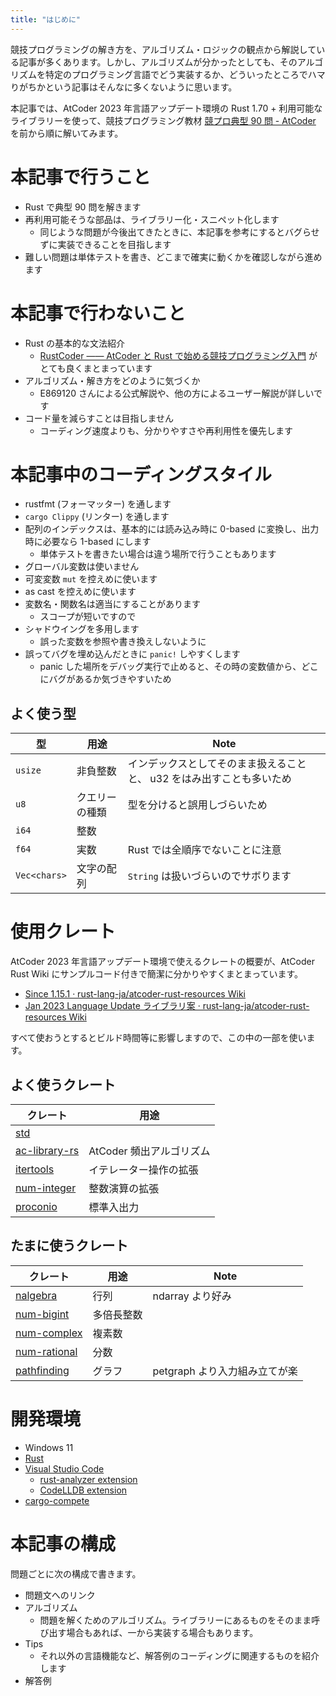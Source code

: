 ```yaml
---
title: "はじめに"
---
```


競技プログラミングの解き方を、アルゴリズム・ロジックの観点から解説している記事が多くあります。しかし、アルゴリズムが分かったとしても、そのアルゴリズムを特定のプログラミング言語でどう実装するか、どういったところでハマりがちかという記事はそんなに多くないように思います。

本記事では、AtCoder 2023 年言語アップデート環境の Rust 1.70 + 利用可能なライブラリーを使って、競技プログラミング教材 [競プロ典型 90 問 \- AtCoder](https://atcoder.jp/contests/typical90) を前から順に解いてみます。


# 本記事で行うこと

* Rust で典型 90 問を解きます
* 再利用可能そうな部品は、ライブラリー化・スニペット化します
  * 同じような問題が今後出てきたときに、本記事を参考にするとバグらせずに実装できることを目指します
* 難しい問題は単体テストを書き、どこまで確実に動くかを確認しながら進めます


# 本記事で行わないこと

* Rust の基本的な文法紹介
  * [RustCoder ―― AtCoder と Rust で始める競技プログラミング入門](https://zenn.dev/toga/books/rust-atcoder) がとても良くまとまっています
* アルゴリズム・解き方をどのように気づくか
  * E869120 さんによる公式解説や、他の方によるユーザー解説が詳しいです
* コード量を減らすことは目指しません
  * コーディング速度よりも、分かりやすさや再利用性を優先します


# 本記事中のコーディングスタイル

* rustfmt (フォーマッター) を通します
* `cargo Clippy` (リンター) を通します
* 配列のインデックスは、基本的には読み込み時に 0-based に変換し、出力時に必要なら 1-based にします
  * 単体テストを書きたい場合は違う場所で行うこともあります
* グローバル変数は使いません
* 可変変数 `mut` を控えめに使います
* as cast を控えめに使います
* 変数名・関数名は適当にすることがあります
  * スコープが短いですので
* シャドウイングを多用します
  * 誤った変数を参照や書き換えしないように
* 誤ってバグを埋め込んだときに `panic!` しやすくします
  * panic した場所をデバッグ実行で止めると、その時の変数値から、どこにバグがあるか気づきやすいため


## よく使う型

|型|用途|Note|
|---|---|---|
|`usize`|非負整数|インデックスとしてそのまま扱えることと、 u32 をはみ出すことも多いため|
|`u8`|クエリーの種類|型を分けると誤用しづらいため|
|`i64`|整数|||
|`f64`|実数|Rust では全順序でないことに注意|
|`Vec<chars>`|文字の配列|`String` は扱いづらいのでサボります|


# 使用クレート

AtCoder 2023 年言語アップデート環境で使えるクレートの概要が、AtCoder Rust Wiki にサンプルコード付きで簡潔に分かりやすくまとまっています。

* [Since 1\.15\.1 · rust\-lang\-ja/atcoder\-rust\-resources Wiki](https://github.com/rust-lang-ja/atcoder-rust-resources/wiki/Since-1.15.1)
* [Jan 2023 Language Update ライブラリ案 · rust\-lang\-ja/atcoder\-rust\-resources Wiki](https://github.com/rust-lang-ja/atcoder-rust-resources/wiki/Jan-2023-Language-Update-%E3%83%A9%E3%82%A4%E3%83%96%E3%83%A9%E3%83%AA%E6%A1%88)

すべて使おうとするとビルド時間等に影響しますので、この中の一部を使います。


## よく使うクレート

|クレート|用途|
|---|---|
|[std](https://doc.rust-lang.org/std/)|||
|[ac-library-rs](https://crates.io/crates/ac-library-rs)|AtCoder 頻出アルゴリズム|
|[itertools](https://crates.io/crates/itertools)|イテレーター操作の拡張|
|[num-integer](https://crates.io/crates/num-integer)|整数演算の拡張|
|[proconio](https://crates.io/crates/proconio)|標準入出力|

## たまに使うクレート

|クレート|用途|Note|
|---|---|---|
|[nalgebra](https://crates.io/crates/nalgebra)|行列|ndarray より好み|
|[num-bigint](https://docs.rs/num-bigint/latest/num_bigint/)|多倍長整数|||
|[num-complex](https://crates.io/crates/num-bigint)|複素数|||
|[num-rational](https://crates.io/crates/num-rational)|分数|||
|[pathfinding](https://crates.io/crates/pathfinding)|グラフ|petgraph より入力組み立てが楽|


# 開発環境

* Windows 11
* [Rust](https://www.rust-lang.org/ja)
* [Visual Studio Code](https://azure.microsoft.com/ja-jp/products/visual-studio-code)
  * [rust-analyzer extension](https://marketplace.visualstudio.com/items?itemName=rust-lang.rust-analyzer)
  * [CodeLLDB extension](https://marketplace.visualstudio.com/items?itemName=vadimcn.vscode-lldb)
* [cargo-compete](https://github.com/qryxip/cargo-compete/blob/master/README-ja.md)


# 本記事の構成

問題ごとに次の構成で書きます。

* 問題文へのリンク
* アルゴリズム
  * 問題を解くためのアルゴリズム。ライブラリーにあるものをそのまま呼び出す場合もあれば、一から実装する場合もあります。
* Tips
  * それ以外の言語機能など、解答例のコーディングに関連するものを紹介します
* 解答例
